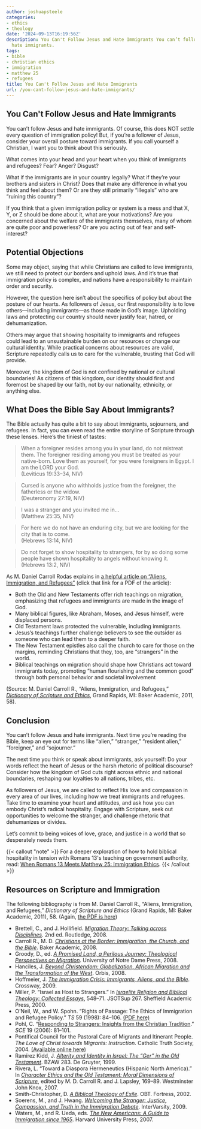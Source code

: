 ```yaml
---
author: joshuapsteele
categories:
- ethics
- theology
date: '2024-09-13T16:19:56Z'
description: You Can't Follow Jesus and Hate Immigrants You can’t follow Jesus and
  hate immigrants.
tags:
- bible
- christian ethics
- immigration
- matthew 25
- refugees
title: You Can't Follow Jesus and Hate Immigrants
url: /you-cant-follow-jesus-and-hate-immigrants/
---
```


## You Can't Follow Jesus and Hate Immigrants

You can’t follow Jesus and hate immigrants. Of course, this does NOT settle every question of immigration policy! But, if you’re a follower of Jesus, consider your overall posture toward immigrants. If you call yourself a Christian, I want you to think about this seriously.

What comes into your head and your heart when you think of immigrants and refugees? Fear? Anger? Disgust?

What if the immigrants are in your country legally? What if they’re your brothers and sisters in Christ? Does that make any difference in what you think and feel about them? Or are they still primarily “illegals” who are “ruining this country”?

If you think that a given immigration policy or system is a mess and that X, Y, or Z should be done about it, what are your motivations? Are you concerned about the welfare of the immigrants themselves, many of whom are quite poor and powerless? Or are you acting out of fear and self-interest?

## Potential Objections

Some may object, saying that while Christians are called to love immigrants, we still need to protect our borders and uphold laws. And it’s true that immigration policy is complex, and nations have a responsibility to maintain order and security.

However, the question here isn’t about the specifics of policy but about the posture of our hearts. As followers of Jesus, our first responsibility is to love others—including immigrants—as those made in God’s image. Upholding laws and protecting our country should never justify fear, hatred, or dehumanization.

Others may argue that showing hospitality to immigrants and refugees could lead to an unsustainable burden on our resources or change our cultural identity. While practical concerns about resources are valid, Scripture repeatedly calls us to care for the vulnerable, trusting that God will provide.

Moreover, the kingdom of God is not confined by national or cultural boundaries! As citizens of this kingdom, our identity should first and foremost be shaped by our faith, not by our nationality, ethnicity, or anything else.

## What Does the Bible Say About Immigrants?

The Bible actually has quite a bit to say about immigrants, sojourners, and refugees. In fact, you can even read the entire storyline of Scripture through these lenses. Here’s the tiniest of tastes:

> When a foreigner resides among you in your land, do not mistreat them. The foreigner residing among you must be treated as your native-born. Love them as yourself, for you were foreigners in Egypt. I am the LORD your God.  
> (Leviticus 19:33–34, NIV)

> Cursed is anyone who withholds justice from the foreigner, the fatherless or the widow.  
> (Deuteronomy 27:19, NIV)

> I was a stranger and you invited me in…  
> (Matthew 25:35, NIV)

> For here we do not have an enduring city, but we are looking for the city that is to come.  
> (Hebrews 13:14, NIV)

> Do not forget to show hospitality to strangers, for by so doing some people have shown hospitality to angels without knowing it.  
> (Hebrews 13:2, NIV)

As M. Daniel Carroll Rodas explains in [a helpful article on “Aliens, Immigration, and Refugees”](/files/Carroll_Immigration_DictionaryOfScriptureAndEthics.pdf) (click that link for a PDF of the article):

- Both the Old and New Testaments offer rich teachings on migration, emphasizing that refugees and immigrants are made in the image of God.
- Many biblical figures, like Abraham, Moses, and Jesus himself, were displaced persons.
- Old Testament laws protected the vulnerable, including immigrants.
- Jesus’s teachings further challenge believers to see the outsider as someone who can lead them to a deeper faith.
- The New Testament epistles also call the church to care for those on the margins, reminding Christians that they, too, are “strangers” in the world.
- Biblical teachings on migration should shape how Christians act toward immigrants today, promoting “human flourishing and the common good” through both personal behavior and societal involvement

(Source: M. Daniel Carroll R., “Aliens, Immigration, and Refugees,” *[Dictionary of Scripture and Ethics](https://www.amazon.com/s?k=Dictionary+of+Scripture+and+Ethics&linkCode=ll2&tag=joshuapsteele-20&linkId=fe86bbace8a5c59f7354c6bde6fc84eb&language=en_US&ref_=as_li_ss_tl)*, Grand Rapids, MI: Baker Academic, 2011, 58).

## Conclusion

You can’t follow Jesus and hate immigrants. Next time you’re reading the Bible, keep an eye out for terms like “alien,” “stranger,” “resident alien,” “foreigner,” and “sojourner.”

The next time you think or speak about immigrants, ask yourself: Do your words reflect the heart of Jesus or the harsh rhetoric of political discourse? Consider how the kingdom of God cuts right across ethnic and national boundaries, reshaping our loyalties to all nations, tribes, etc.

As followers of Jesus, we are called to reflect His love and compassion in every area of our lives, including how we treat immigrants and refugees. Take time to examine your heart and attitudes, and ask how you can embody Christ’s radical hospitality. Engage with Scripture, seek out opportunities to welcome the stranger, and challenge rhetoric that dehumanizes or divides.

Let’s commit to being voices of love, grace, and justice in a world that so desperately needs them.

{{< callout "note" >}}
For a deeper exploration of how to hold biblical hospitality in tension with Romans 13's teaching on government authority, read: [When Romans 13 Meets Matthew 25: Immigration Ethics](/when-romans-13-meets-matthew-25-immigration-ethics/).
{{< /callout >}}

## Resources on Scripture and Immigration

The following bibliography is from M. Daniel Carroll R., “Aliens, Immigration, and Refugees,” *Dictionary of Scripture and Ethics* (Grand Rapids, MI: Baker Academic, 2011), 58. (Again, [the PDF is here](/files/Carroll_Immigration_DictionaryOfScriptureAndEthics.pdf))

- Brettell, C., and J. Hollifield. *[Migration Theory: Talking across Disciplines](https://www.amazon.com/s?k=Migration+Theory%3A+Talking+across+Disciplines&crid=2X0CWCPHERXT6&sprefix=migration+theory+talking+across+disciplines%2Caps%2C198&linkCode=ll2&tag=joshuapsteele-20&linkId=d9b25e15f9aab25b87dcddac62ca0c13&language=en_US&ref_=as_li_ss_tl)*. 2nd ed. Routledge, 2008.
- Carroll R., M. D. *[Christians at the Border: Immigration, the Church, and the Bible](https://www.amazon.com/s?k=Christians+at+the+Border%3A+Immigration%2C+the+Church%2C+and+the+Bible&crid=32MV5KEGRWYR2&sprefix=christians+at+the+border+immigration%2C+the+church%2C+and+the+bible%2Caps%2C124&linkCode=ll2&tag=joshuapsteele-20&linkId=a8ce589e7b8f5e2125749678778e8cde&language=en_US&ref_=as_li_ss_tl)*. Baker Academic, 2008.
- Groody, D., ed. *[A Promised Land, a Perilous Journey: Theological Perspectives on Migration](https://www.amazon.com/s?k=A+Promised+Land%2C+a+Perilous+Journey%3A+Theological+Perspectives+on+Migration&linkCode=ll2&tag=joshuapsteele-20&linkId=8c9b33c40387d2d71b96e96a65713f08&language=en_US&ref_=as_li_ss_tl)*. University of Notre Dame Press, 2008.
- Hanciles, J. *[Beyond Christendom: Globalization, African Migration and the Transformation of the West](https://www.amazon.com/s?k=Beyond+Christendom%3A+Globalization%2C+African+Migration+and+the+Transformation+of+the+West&crid=38OIWY4STEBQ6&sprefix=beyond+christendom+globalization%2C+african+migration+and+the+transformation+of+the+west%2Caps%2C673&linkCode=ll2&tag=joshuapsteele-20&linkId=178a4a4633ddd5301321234bf602c21c&language=en_US&ref_=as_li_ss_tl)*. Orbis, 2008.
- Hoffmeier, J. *[The Immigration Crisis: Immigrants, Aliens, and the Bible](https://www.amazon.com/s?k=The+Immigration+Crisis%3A+Immigrants%2C+Aliens%2C+and+the+Bible&crid=13TZXIB2DU4RA&sprefix=the+immigration+crisis+immigrants%2C+aliens%2C+and+the+bible%2Caps%2C120&linkCode=ll2&tag=joshuapsteele-20&linkId=3e0b0dbfe1d2dbd481e0567c7d25fc0b&language=en_US&ref_=as_li_ss_tl)*. Crossway, 2009.
- Miller, P. “Israel as Host to Strangers.” In *[Israelite Religion and Biblical Theology: Collected Essays](https://www.amazon.com/s?k=Israelite+Religion+and+Biblical+Theology%3A+Collected+Essays&crid=145DSSZTE5ND6&sprefix=israelite+religion+and+biblical+theology+collected+essays%2Caps%2C190&linkCode=ll2&tag=joshuapsteele-20&linkId=6d6f1d1724384c9477dd5574fa34b2a9&language=en_US&ref_=as_li_ss_tl)*, 548–71. JSOTSup 267. Sheffield Academic Press, 2000.
- O’Neil, W., and W. Spohn. “Rights of Passage: The Ethics of Immigration and Refugee Policy.” *TS* 59 (1998): 84–106. [(PDF here)](https://theologicalstudies.net/wp-content/uploads/2022/08/59.1.5.pdf)
- Pohl, C. “[Responding to Strangers: Insights from the Christian Tradition](https://journals.sagepub.com/doi/abs/10.1177/0953946806062287).” *SCE* 19 (2006): 81–101.
- Pontifical Council for the Pastoral Care of Migrants and Itinerant People. *The Love of Christ towards Migrants: Instruction*. Catholic Truth Society, 2004. [(Available online here)](https://www.vatican.va/roman_curia/pontifical_councils/migrants/documents/rc_pc_migrants_doc_20040514_erga-migrantes-caritas-christi_en.html)
- Ramírez Kidd, J. *[Alterity and Identity in Israel: The “Ger” in the Old Testament](https://www.amazon.com/Alterity-Identity-Israel-Alttestamentliche-Wissenschaft/dp/3110166259?&linkCode=ll1&tag=joshuapsteele-20&linkId=bbe64a940be396a893d5b8d03fe9fc69&language=en_US&ref_=as_li_ss_tl)*. BZAW 283. De Gruyter, 1999.
- Rivera, L. “Toward a Diaspora Hermeneutics (Hispanic North America).” In *[Character Ethics and the Old Testament: Moral Dimensions of Scripture](https://www.amazon.com/s?k=Character+Ethics+and+the+Old+Testament%3A+Moral+Dimensions+of+Scripture&i=stripbooks&crid=34829867BOH7H&sprefix=character+ethics+and+the+old+testament+moral+dimensions+of+scripture%2Cstripbooks%2C164&linkCode=ll2&tag=joshuapsteele-20&linkId=b3b0e3fd17b6cf98ae2c7b668f1aaf93&language=en_US&ref_=as_li_ss_tl)*, edited by M. D. Carroll R. and J. Lapsley, 169–89. Westminster John Knox, 2007.
- Smith-Christopher, D. *[A Biblical Theology of Exile](https://www.amazon.com/s?k=A+Biblical+Theology+of+Exile&i=stripbooks&crid=3I3GTYYYNMGKG&sprefix=a+biblical+theology+of+exile%2Cstripbooks%2C129&linkCode=ll2&tag=joshuapsteele-20&linkId=29c3b70bc2d70885233a11b32565b929&language=en_US&ref_=as_li_ss_tl)*. OBT. Fortress, 2002.
- Soerens, M., and J. Hwang. *[Welcoming the Stranger: Justice, Compassion, and Truth in the Immigration Debate](https://www.amazon.com/s?k=Welcoming+the+Stranger%3A+Justice%2C+Compassion%2C+and+Truth+in+the+Immigration+Debate&i=stripbooks&crid=1WRXSCMO496VJ&sprefix=welcoming+the+stranger+justice%2C+compassion%2C+and+truth+in+the+immigration+debate%2Cstripbooks%2C189&linkCode=ll2&tag=joshuapsteele-20&linkId=087500d1ab68a09c911379f9f43c620d&language=en_US&ref_=as_li_ss_tl)*. InterVarsity, 2009.
- Waters, M., and R. Ueda, eds. *[The New Americans: A Guide to Immigration since 1965](https://www.amazon.com/s?k=The+New+Americans%3A+A+Guide+to+Immigration+since+1965&i=stripbooks&crid=2N3PT4EQRVX3L&sprefix=the+new+americans+a+guide+to+immigration+since+1965%2Cstripbooks%2C168&linkCode=ll2&tag=joshuapsteele-20&linkId=da3fcf14437d7adf247477a032177eab&language=en_US&ref_=as_li_ss_tl)*. Harvard University Press, 2007.